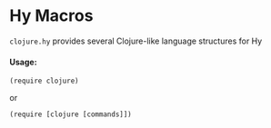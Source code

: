 # Hy Macros

`clojure.hy` provides several Clojure-like language structures for Hy

#### Usage:

`(require clojure)`

or

`(require [clojure [commands]])`





